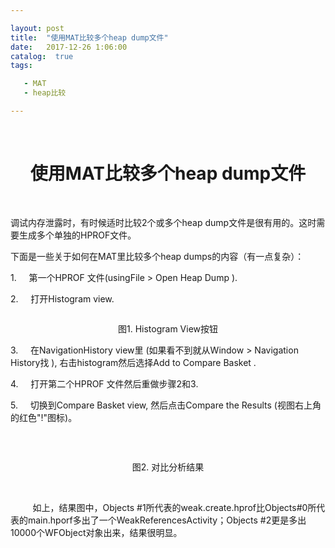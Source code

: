 ```yaml
---

layout: post
title:  "使用MAT比较多个heap dump文件"
date:   2017-12-26 1:06:00
catalog:  true
tags:

   - MAT
   - heap比较

---
```

   
   
<div id="article_content" class="article_content csdn-tracking-statistics tracking-click" data-mod="popu_519" data-dsm="post">
                        <p><a target="_blank"></a>&nbsp;</p><h1 align="center">使用MAT比较多个heap dump文件</h1><p>&nbsp;</p><p>调试内存泄露时，有时候适时比较2个或多个heap dump文件是很有用的。这时需要生成多个单独的HPROF文件。</p><p>下面是一些关于如何在MAT里比较多个heap dumps的内容（有一点复杂）：</p><p>1.&nbsp;&nbsp;&nbsp;&nbsp;&nbsp;第一个HPROF 文件(usingFile &gt; Open Heap Dump ).</p><p>2.&nbsp;&nbsp;&nbsp;&nbsp;&nbsp;打开Histogram view.</p><p align="center"><img src="http://img.blog.csdn.net/20140812114050379?watermark/2/text/aHR0cDovL2Jsb2cuY3Nkbi5uZXQvc29kaW5v/font/5a6L5L2T/fontsize/400/fill/I0JBQkFCMA==/dissolve/70/gravity/SouthEast" alt=""></p><p align="center">图1. Histogram View按钮</p><p>3.&nbsp;&nbsp;&nbsp;&nbsp;&nbsp;在NavigationHistory view里 (如果看不到就从Window &gt; Navigation History找 ), 右击histogram然后选择Add to Compare Basket .</p><p>4.&nbsp;&nbsp;&nbsp;&nbsp;&nbsp;打开第二个HPROF 文件然后重做步骤2和3.</p><p>5.&nbsp;&nbsp;&nbsp;&nbsp;&nbsp;切换到Compare Basket view, 然后点击Compare the Results (视图右上角的红色"!"图标)。</p><p>&nbsp;</p><p align="center"><img src="http://img.blog.csdn.net/20140812114108522?watermark/2/text/aHR0cDovL2Jsb2cuY3Nkbi5uZXQvc29kaW5v/font/5a6L5L2T/fontsize/400/fill/I0JBQkFCMA==/dissolve/70/gravity/SouthEast" alt=""></p><p align="center">图2. 对比分析结果</p><p>&nbsp;</p><p>&nbsp;&nbsp;&nbsp;&nbsp;&nbsp;&nbsp;&nbsp;&nbsp; 如上，结果图中，Objects #1所代表的weak.create.hprof比Objects#0所代表的main.hporf多出了一个WeakReferencesActivity；Objects #2更是多出10000个WFObject对象出来，结果很明显。</p>           </div>   
   
       
   

